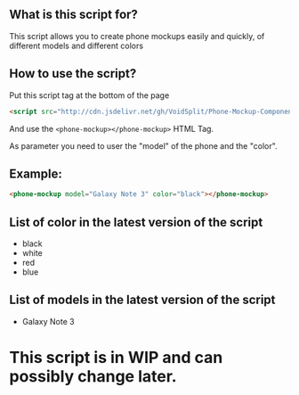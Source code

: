 ## What is this script for?

This script allows you to create phone mockups easily and quickly, of different models and different colors


## How to use the script?

Put this script tag at the bottom of the page
```html
<script src="http://cdn.jsdelivr.net/gh/VoidSplit/Phone-Mockup-Component/phone-mockup.component.js"></script>
```


And use the `<phone-mockup></phone-mockup>` HTML Tag.

As parameter you need to user the "model" of the phone and the "color".

## Example:
```html
<phone-mockup model="Galaxy Note 3" color="black"></phone-mockup>
```

## List of color in the latest version of the script
- black
- white
- red
- blue

## List of models in the latest version of the script

- Galaxy Note 3

# This script is in WIP and can possibly change later.
